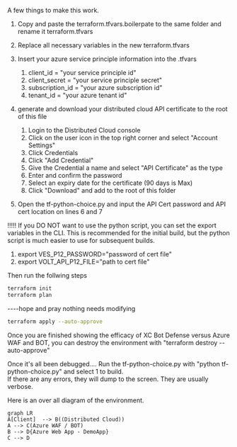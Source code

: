 A few things to make this work.

1. Copy and paste the terraform.tfvars.boilerpate to the same folder and rename it terraform.tfvars

2. Replace all necessary variables in the new terraform.tfvars

3. Insert your azure service principle information into the .tfvars

   1. client_id = "your service principle id"
   2. client_secret = "your service principle secret"
   3. subscription_id = "your azure subscription id"
   4. tenant_id = "your azure tenant id"
   

4. generate and download your distributed cloud API certificate to the root of this file

   1. Login to the Distributed Cloud console
   2. Click on the user icon in the top right corner and select "Account Settings"
   3. Click Credentials
   4. Click "Add Credential"
   5. Give the Credential a name and select "API Certificate" as the type
   6. Enter and confirm the password
   7. Select an expiry date for the certificate (90 days is Max)
   8. Click "Download" and add to the root of this folder


5. Open the tf-python-choice.py and input the API Cert password and API cert location on lines 6 and 7

!!!!! If you DO NOT want to use the python script, you can set the export variables in the CLI.
This is recommended for the initial build, but the python script is much easier to use for subsequent builds.
   
   1. export VES_P12_PASSWORD="password of cert file"
   2. export VOLT_API_P12_FILE="path to cert file"

Then run the follwing steps 
```bash
terraform init
terraform plan
```
----hope and pray nothing needs modifying
```bash
terraform apply --auto-approve
```
Once you are finished showing the efficacy of XC Bot Defense versus Azure WAF and BOT, you can destroy the environment with "terraform destroy --auto-approve"


Once it's all been debugged....
Run the tf-python-choice.py with "python tf-python-choice.py" and select 1 to build.  
If there are any errors, they will dump to the screen.  They are usually verbose.
   

Here is an over all diagram of the environment.
```mermaid
graph LR
A[Client]  --> B((Distributed Cloud))
A --> C(Azure WAF / BOT)
B --> D{Azure Web App - DemoApp}
C --> D